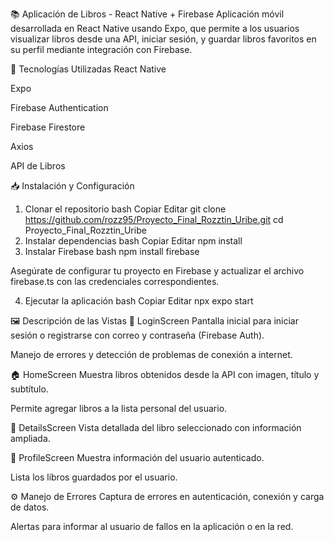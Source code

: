 📚 Aplicación de Libros - React Native + Firebase
Aplicación móvil desarrollada en React Native usando Expo, que permite a los usuarios visualizar libros desde una API, iniciar sesión, y guardar libros favoritos en su perfil mediante integración con Firebase.

🚀 Tecnologías Utilizadas
React Native

Expo

Firebase Authentication

Firebase Firestore

Axios

API de Libros

📥 Instalación y Configuración
1. Clonar el repositorio
bash
Copiar
Editar
git clone https://github.com/rozz95/Proyecto_Final_Rozztin_Uribe.git
cd Proyecto_Final_Rozztin_Uribe
2. Instalar dependencias
bash
Copiar
Editar
npm install
3. Instalar Firebase
bash
npm install firebase

Asegúrate de configurar tu proyecto en Firebase y actualizar el archivo firebase.ts con las credenciales correspondientes.

4. Ejecutar la aplicación
bash
Copiar
Editar
npx expo start

🖼️ Descripción de las Vistas
🔐 LoginScreen
Pantalla inicial para iniciar sesión o registrarse con correo y contraseña (Firebase Auth).

Manejo de errores y detección de problemas de conexión a internet.

🏠 HomeScreen
Muestra libros obtenidos desde la API con imagen, título y subtítulo.

Permite agregar libros a la lista personal del usuario.

📖 DetailsScreen
Vista detallada del libro seleccionado con información ampliada.

👤 ProfileScreen
Muestra información del usuario autenticado.

Lista los libros guardados por el usuario.

⚙️ Manejo de Errores
Captura de errores en autenticación, conexión y carga de datos.

Alertas para informar al usuario de fallos en la aplicación o en la red.
